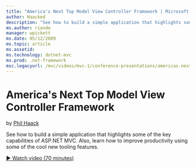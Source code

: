 ```yaml
---
title: "America's Next Top Model View Controller Framework | Microsoft Docs"
author: Haacked
description: "See how to build a simple application that highlights some of the key capabilities of ASP.NET MVC. Also, learn how to improve productivity using some of the..."
ms.author: riande
manager: wpickett
ms.date: 05/12/2009
ms.topic: article
ms.assetid: 
ms.technology: dotnet-mvc
ms.prod: .net-framework
msc.legacyurl: /mvc/videos/mvc-1/conference-presentations/americas-next-top-model-view-controller-framework
---
```

America's Next Top Model View Controller Framework
====================
by [Phil Haack](https://github.com/Haacked)

See how to build a simple application that highlights some of the key capabilities of ASP.NET MVC. Also, learn how to improve productivity using some of the cool new tooling features.

[&#9654; Watch video (70 minutes)](https://channel9.msdn.com/Blogs/ASP-NET-Site-Videos/americas-next-top-model-view-controller-framework)